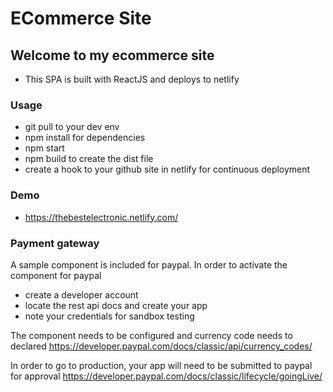 
# ECommerce Site

## Welcome to my ecommerce site

* This SPA is built with ReactJS and deploys to netlify

### Usage

* git pull to your dev env
* npm install for dependencies
* npm start
* npm build to create the dist file
* create a hook to your github site in netlify for continuous deployment

### Demo

* https://thebestelectronic.netlify.com/

### Payment gateway

A sample component is included for paypal. In order to activate the component for paypal
* create a developer account 
* locate the rest api docs and create your app
* note your credentials for sandbox testing

The component needs to be configured and currency code needs to declared
https://developer.paypal.com/docs/classic/api/currency_codes/

In order to go to production, your app will need to be submitted to paypal for approval
https://developer.paypal.com/docs/classic/lifecycle/goingLive/


